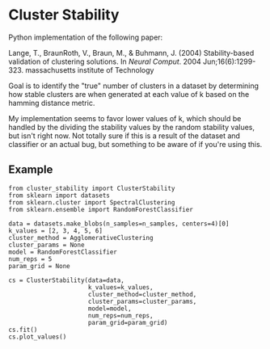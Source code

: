 # Cluster Stability

Python implementation of the following paper:

Lange, T., BraunRoth, V., Braun, M., & Buhmann, J. (2004) Stability-based validation of clustering solutions. In *Neural Comput*. 2004 Jun;16(6):1299-323. massachusetts institute of Technology


Goal is to identify the "true" number of clusters in a dataset by determining how stable clusters are when generated at each value of k based on the hamming distance metric.


My implementation seems to favor lower values of k, which should be handled by the dividing the stability values by the random stability values, but isn't right now. Not totally sure if this is a result of the dataset and classifier or an actual bug, but something to be aware of if you're using this.

## Example

```
from cluster_stability import ClusterStability
from sklearn import datasets
from sklearn.cluster import SpectralClustering
from sklearn.ensemble import RandomForestClassifier

data = datasets.make_blobs(n_samples=n_samples, centers=4)[0]
k_values = [2, 3, 4, 5, 6]
cluster_method = AgglomerativeClustering
cluster_params = None
model = RandomForestClassifier
num_reps = 5
param_grid = None

cs = ClusterStability(data=data,
                      k_values=k_values,
                      cluster_method=cluster_method,
                      cluster_params=cluster_params,
                      model=model,
                      num_reps=num_reps,
                      param_grid=param_grid)
cs.fit()
cs.plot_values()
```
